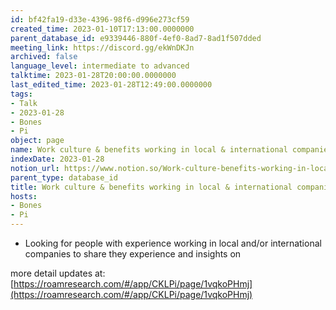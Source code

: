 ```yaml
---
id: bf42fa19-d33e-4396-98f6-d996e273cf59
created_time: 2023-01-10T17:13:00.0000000
parent_database_id: e9339446-880f-4ef0-8ad7-8ad1f507dded
meeting_link: https://discord.gg/ekWnDKJn
archived: false
language_level: intermediate to advanced
talktime: 2023-01-28T20:00:00.0000000
last_edited_time: 2023-01-28T12:49:00.0000000
tags:
- Talk
- 2023-01-28
- Bones
- Pi
object: page
name: Work culture & benefits working in local & international companies
indexDate: 2023-01-28
notion_url: https://www.notion.so/Work-culture-benefits-working-in-local-international-companies-bf42fa19d33e439698f6d996e273cf59
parent_type: database_id
title: Work culture & benefits working in local & international companies
hosts:
- Bones
- Pi
---
```


   - Looking for people with experience working in local and/or international companies to share they experience and insights on

more detail updates at:
[https://roamresearch.com/#/app/CKLPi/page/1vqkoPHmj](https://roamresearch.com/#/app/CKLPi/page/1vqkoPHmj)

























